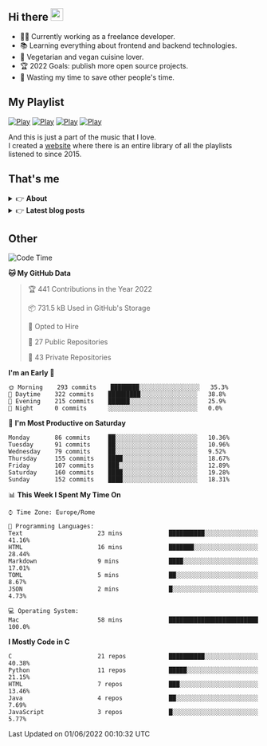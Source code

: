<h2>Hi there <a href="https://www.gautamkrishnar.com/"><img src="https://media.giphy.com/media/hvRJCLFzcasrR4ia7z/giphy.gif" width="25px"></a></h2>

- 👨‍💻 Currently working as a freelance developer.
- :books: Learning everything about frontend and backend technologies.
- 🌱 Vegetarian and vegan cuisine lover.
- :trophy: 2022 Goals: publish more open source projects.
- :dart: Wasting my time to save other people's time.

## My Playlist
[![Play](https://user-images.githubusercontent.com/22590804/134475615-1af9fb6c-6107-439e-b08e-d367b13453df.jpg)](https://music.apple.com/it/playlist/juice/pl.u-mJy83A8tGBvZWA)
[![Play](https://user-images.githubusercontent.com/22590804/134475621-139daa7b-2ab6-4627-833a-ff820c7801e2.jpg)](https://music.apple.com/it/playlist/gym/pl.u-38oWWgbT3gryK0)
[![Play](https://user-images.githubusercontent.com/22590804/134475623-4bdb613e-246e-4320-a403-536a1c4d79d2.jpg)](https://music.apple.com/it/playlist/focus/pl.u-76oNNrBC4No3Ey)
[![Play](https://user-images.githubusercontent.com/22590804/134475619-4bbbcdd0-30c7-41da-8086-61b954b56e9d.jpg)](https://music.apple.com/it/playlist/relax/pl.u-9N9LLp3u27KNLk)

And this is just a part of the music that I love.  
I created a [website](http://simonemargiomusic.im) where there is an entire library of all the playlists listened to since 2015.

## That's me
<!-- markdownlint-disable MD033 -->
<details>
    <summary>&#128073 <b>About</b></summary><br/>

<!-- BLOG-POST-LIST:START -->
- :books: [Books](https://simonemargio.im/work/books/)
- 🎧 [Music](https://simonemargio.im/work/music/)
- 🏃‍♂️ [Sport](https://simonemargio.im/work/sport/)
- 🎬 [Show](https://simonemargio.im/work/show/)
- 🎮 [Game](https://simonemargio.im/work/game/)
- 💰 [Expenses](https://simonemargio.im/work/expenses/)
<!-- BLOG-POST-LIST:END -->
</details>

<details>
    <summary>&#128073 <b>Latest blog posts</b></summary><br/>

<!-- BLOG-POST-LIST:START -->
- [iCloud Keychain](https://simonemargio.im/blog/icloudkeychain/)
- [Digital legacy](https://simonemargio.im/blog/digitallegacy/)
- [Usability](https://simonemargio.im/blog/usability/)
- [Bitwarden](https://simonemargio.im/blog/bitwarden/)
- [About EXIF metadata](https://simonemargio.im/blog/aboutexifmetadata/)
- [Stop using whatsapp](https://simonemargio.im/blog/stopusingwhatsapp/)
- [Password Managers](https://simonemargio.im/blog/managepasswords/)
- [Always backup](https://simonemargio.im/blog/backup/)
- [Fix Apple Watch battery life](https://simonemargio.im/blog/fixapplewatch/)
- [Summer reading](https://simonemargio.im/blog/summer-reading/)
<!-- BLOG-POST-LIST:END -->
</details>





## Other

<!--START_SECTION:waka-->
![Code Time](http://img.shields.io/badge/Code%20Time-0%20secs-blue)

**🐱 My GitHub Data** 

> 🏆 441 Contributions in the Year 2022
 > 
> 📦 731.5 kB Used in GitHub's Storage 
 > 
> 💼 Opted to Hire
 > 
> 📜 27 Public Repositories 
 > 
> 🔑 43 Private Repositories  
 > 
**I'm an Early 🐤** 

```text
🌞 Morning    293 commits    ████████░░░░░░░░░░░░░░░░░   35.3% 
🌆 Daytime    322 commits    █████████░░░░░░░░░░░░░░░░   38.8% 
🌃 Evening    215 commits    ██████░░░░░░░░░░░░░░░░░░░   25.9% 
🌙 Night      0 commits      ░░░░░░░░░░░░░░░░░░░░░░░░░   0.0%

```
📅 **I'm Most Productive on Saturday** 

```text
Monday       86 commits     ██░░░░░░░░░░░░░░░░░░░░░░░   10.36% 
Tuesday      91 commits     ██░░░░░░░░░░░░░░░░░░░░░░░   10.96% 
Wednesday    79 commits     ██░░░░░░░░░░░░░░░░░░░░░░░   9.52% 
Thursday     155 commits    ████░░░░░░░░░░░░░░░░░░░░░   18.67% 
Friday       107 commits    ███░░░░░░░░░░░░░░░░░░░░░░   12.89% 
Saturday     160 commits    ████░░░░░░░░░░░░░░░░░░░░░   19.28% 
Sunday       152 commits    ████░░░░░░░░░░░░░░░░░░░░░   18.31%

```


📊 **This Week I Spent My Time On** 

```text
⌚︎ Time Zone: Europe/Rome

💬 Programming Languages: 
Text                     23 mins             ██████████░░░░░░░░░░░░░░░   41.16% 
HTML                     16 mins             ███████░░░░░░░░░░░░░░░░░░   28.44% 
Markdown                 9 mins              ████░░░░░░░░░░░░░░░░░░░░░   17.01% 
TOML                     5 mins              ██░░░░░░░░░░░░░░░░░░░░░░░   8.67% 
JSON                     2 mins              █░░░░░░░░░░░░░░░░░░░░░░░░   4.73%

💻 Operating System: 
Mac                      58 mins             █████████████████████████   100.0%

```

**I Mostly Code in C** 

```text
C                        21 repos            ██████████░░░░░░░░░░░░░░░   40.38% 
Python                   11 repos            █████░░░░░░░░░░░░░░░░░░░░   21.15% 
HTML                     7 repos             ███░░░░░░░░░░░░░░░░░░░░░░   13.46% 
Java                     4 repos             ██░░░░░░░░░░░░░░░░░░░░░░░   7.69% 
JavaScript               3 repos             █░░░░░░░░░░░░░░░░░░░░░░░░   5.77%

```



 Last Updated on 01/06/2022 00:10:32 UTC
<!--END_SECTION:waka-->



